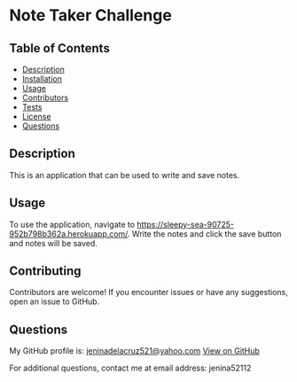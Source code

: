 
# Note Taker Challenge    


## Table of Contents
- [Description](#description)
- [Installation](#installation)
- [Usage](#usage)
- [Contributors](#contributing)
- [Tests](#tests)
- [License](#license)
- [Questions](#questions)


## Description
This is an application that can be used to write and save notes. 

## Usage
To use the application, navigate to https://sleepy-sea-90725-952b798b362a.herokuapp.com/. Write the notes and click the save button and notes will be saved.

## Contributing
Contributors are welcome! If you encounter issues or have any suggestions, open an issue to GitHub.

## Questions
  My GitHub profile is: jeninadelacruz521@yahoo.com [View on GitHub](https://github.com/jeninadelacruz521@yahoo.com)

  For additional questions, contact me at email address: jenina52112
